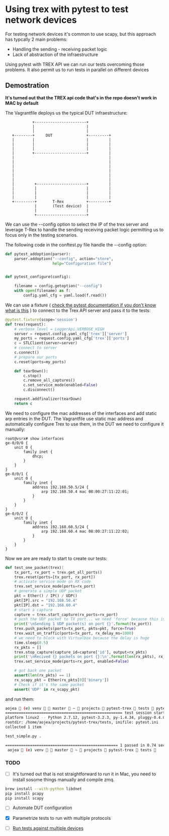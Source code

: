 # Using trex with pytest to test network devices

For testing network devices it's common to use scapy, but this approach has
typcally 2 main problems:

* Handling the sending - receiving packet logic
* Lack of abstraction of the infraestructure

Using pytest with TREX API we can run our tests overcoming those problems. 
It also permit us to run tests in parallel on different devices

## Demostration

**It's turned out that the TREX api code that's in the repo doesn't work in MAC
by default**

The Vagrantfile deploys us the typical DUT infraestructure:





                +-----------------------+
                |                       |
                |                       |
       +--------+     DUT               +---------+
       |        |                       |         |
       |        |                       |         |
       |        |                       |         |
       |        +-----------------------+         |
       |                                          |
       |                                          |
       |                                          |
       |                                          |
       |                                          |
       |                                          |
       |         +----------------------+         |
       |         |                      |         |
       |         |                      |         |
       |         |                      |         |
       +---------+       T-Rex          +---------+
                 |       (Test device)  |
                 |                      |
                 +----------------------+


We can use the --config option to select the IP of the trex server and leverage
T-Rex to handle the sending receiving packet logic permitting us to focus only
in the testing scenarios. 

The following code in the conftest.py file handle the --config option:

```python
def pytest_addoption(parser):
    parser.addoption("--config", action="store",
                     help="Configuration file")


def pytest_configure(config):

    filename = config.getoption("--config")
    with open(filename) as f:
        config.yaml_cfg = yaml.load(f.read())

```

We can use a fixture ( [check the pytest documentation if you don't know what is
this](https://docs.pytest.org/en/latest/fixture.html) ) to connect to the Trex
API server and pass it to the tests:

```python
@pytest.fixture(scope='session')
def trex(request):
    # verbose_level = LoggerApi.VERBOSE_HIGH
    server = request.config.yaml_cfg['trex']['server']
    my_ports = request.config.yaml_cfg['trex']['ports']
    c = STLClient(server=server)
    # connect to server
    c.connect()
    # prepare our ports
    c.reset(ports=my_ports)

    def tearDown():
        c.stop()
        c.remove_all_captures()
        c.set_service_mode(enabled=False)
        c.disconnect()

    request.addfinalizer(tearDown)
    return c
```

We need to configure the mac addresses of the interfaces and add static arp
entries in the DUT. The Vagrantfile use static mac address and automatically
configure Trex to use them, in the DUT we need to configure it manually:

```
root@vsrx# show interfaces 
ge-0/0/0 {
    unit 0 {
        family inet {
            dhcp;
        }
    }
}
ge-0/0/1 {
    unit 0 {
        family inet {
            address 192.168.50.5/24 {
                arp 192.168.50.4 mac 08:00:27:11:22:01;
            }
        }
    }
}
ge-0/0/2 {
    unit 0 {
        family inet {
            address 192.168.60.5/24 {
                arp 192.168.60.4 mac 08:00:27:11:22:02;
            }
        }
    }
}

```



Now we are are ready to start to create our tests:


```python
def test_one_packet(trex):
    tx_port, rx_port = trex.get_all_ports()
    trex.reset(ports=[tx_port, rx_port])
    # activate service mode on RX code
    trex.set_service_mode(ports=rx_port)
    # generate a simple UDP packet
    pkt = Ether() / IP() / UDP()
    pkt[IP].src = "192.168.50.4"
    pkt[IP].dst = "192.168.60.4"
    # start a capture
    capture = trex.start_capture(rx_ports=rx_port)
    # push the UDP packet to TX port... we need 'force' because this is under service mode
    print('\nSending 1 UDP packet(s) on port {}'.format(tx_port))
    trex.push_packets(ports=tx_port, pkts=pkt, force=True)
    trex.wait_on_traffic(ports=tx_port, rx_delay_ms=1000)
    # we need to block with Virtualbox because the delay is huge
    time.sleep(0.5)
    rx_pkts = []
    trex.stop_capture(capture_id=capture['id'], output=rx_pkts)
    print('\nRecived {} packets on port {}:\n'.format(len(rx_pkts), rx_port))
    trex.set_service_mode(ports=rx_port, enabled=False)

    # got back one packet
    assert(len(rx_pkts) == 1)
    rx_scapy_pkt = Ether(rx_pkts[0]['binary'])
    # Check if it's the same packet
    assert('UDP' in rx_scapy_pkt)
```

and run them:

```bash
aojea  (e) venv   master  ~  projects  pytest-trex  tests  pytest --config=config.local.yaml
==================================================== test session starts =====================================================
platform linux2 -- Python 2.7.12, pytest-3.2.3, py-1.4.34, pluggy-0.4.0
rootdir: /home/aojea/projects/pytest-trex/tests, inifile: pytest.ini
collected 1 item                                                                                                              

test_simple.py .

================================================== 1 passed in 0.74 seconds ==================================================
 aojea  (e) venv   master  ~  projects  pytest-trex  tests  

```

### TODO

- [ ] It's turned out that is not straightforward to run it in Mac, you need to install sosome things manually and compile zmq.

```sh
brew install --with-python libdnet
pip install pcapy
pip install scapy
```

- [ ] Automate DUT configuration
- [x] Parametrize tests to run with multiple protocols
- [ ] [Run tests against multiple
  devices](https://holgerkrekel.net/2013/11/12/running-tests-against-multiple-devicesresources-in-parallel/)

